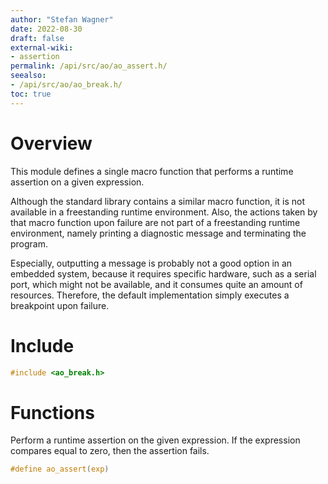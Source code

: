 ```yaml
---
author: "Stefan Wagner"
date: 2022-08-30
draft: false
external-wiki:
- assertion
permalink: /api/src/ao/ao_assert.h/
seealso:
- /api/src/ao/ao_break.h/
toc: true
---
```


# Overview

This module defines a single macro function that performs a runtime assertion on a given expression.

Although the standard library contains a similar macro function, it is not available in a freestanding runtime environment. Also, the actions taken by that macro function upon failure are not part of a freestanding runtime environment, namely printing a diagnostic message and terminating the program.

Especially, outputting a message is probably not a good option in an embedded system, because it requires specific hardware, such as a serial port, which might not be available, and it consumes quite an amount of resources. Therefore, the default implementation simply executes a breakpoint upon failure.

# Include

```c
#include <ao_break.h>
```

# Functions

Perform a runtime assertion on the given expression. If the expression compares equal to zero, then the assertion fails.

```c
#define ao_assert(exp)
```
